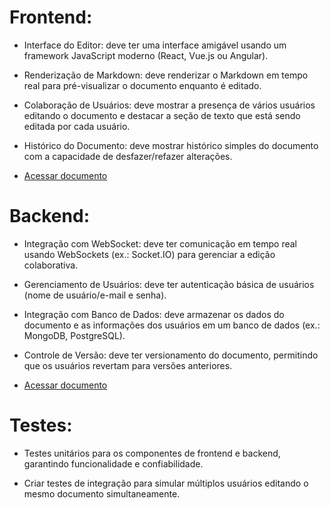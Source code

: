 # Frontend:

- Interface do Editor: deve ter uma interface amigável usando um framework JavaScript moderno (React, Vue.js ou Angular).

- Renderização de Markdown: deve renderizar o Markdown em tempo real para pré-visualizar o documento enquanto é editado.

- Colaboração de Usuários: deve mostrar a presença de vários usuários editando o documento e destacar a seção de texto que está sendo editada por cada usuário.

- Histórico do Documento: deve mostrar histórico simples do documento com a capacidade de desfazer/refazer alterações.

- [Acessar documento](./frontend/README.md)

# Backend:

- Integração com WebSocket: deve ter comunicação em tempo real usando WebSockets (ex.: Socket.IO) para gerenciar a edição colaborativa.

- Gerenciamento de Usuários: deve ter autenticação básica de usuários (nome de usuário/e-mail e senha).

- Integração com Banco de Dados: deve armazenar os dados do documento e as informações dos usuários em um banco de dados (ex.: MongoDB, PostgreSQL).

- Controle de Versão: deve ter versionamento do documento, permitindo que os usuários revertam para versões anteriores.

- [Acessar documento](./backend/README.md)

# Testes:

- Testes unitários para os componentes de frontend e backend, garantindo funcionalidade e confiabilidade.

- Criar testes de integração para simular múltiplos usuários editando o mesmo documento simultaneamente.

